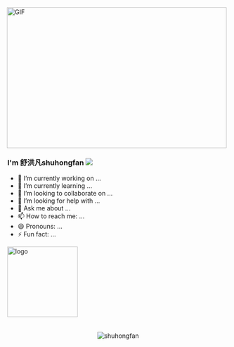 
  <img align="right" alt="GIF" src="https://github.com/abhisheknaiidu/abhisheknaiidu/blob/master/code.gif?raw=true" width="500" height="320"  align="right" style="margin: 5px; margin-bottom: 20px;" />

### I'm 舒洪凡shuhongfan ![](https://visitor-badge.glitch.me/badge?page_id=shuhongfan)
- 🔭 I’m currently working on ...
- 🌱 I’m currently learning ...
- 👯 I’m looking to collaborate on ...
- 🤔 I’m looking for help with ...
- 💬 Ask me about ...
- 📫 How to reach me: ...
- 😄 Pronouns: ...
- ⚡ Fun fact: ...


<img src="https://github-profile-trophy.vercel.app/?username=shuhongfan&theme=flat&column=7" alt="logo" height="160" align="center" style="margin: auto; margin-bottom: 20px;" />
<p align="center"> <img src="https://github-readme-stats.vercel.app/api?username=shuhongfan&show_icons=true&theme=gotham" alt="shuhongfan"   />

<!---
shuhongfan/shuhongfan is a ✨ special ✨ repository because its `README.md` (this file) appears on your GitHub profile.
You can click the Preview link to take a look at your changes.
--->

